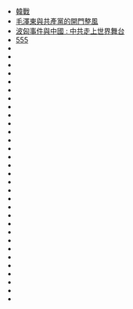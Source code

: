 ####

- [韓戰](https://youtu.be/437AzZLXcWE)
- [毛澤東與共產黨的開門整風 ](https://youtu.be/6e2FLQqSVcs)
- [波匈事件與中國 : 中共走上世界舞台](https://youtu.be/S5FQr5J6AuU)
- [555](https://youtu.be/l9z-PZQq2N4)
- []()
- []()
- []()
- []()
- []()
- []()
- []()
- []()
- []()
- []()
- []()
- []()
- []()
- []()
- []()
- []()
- []()
- []()
- []()
- []()
- []()
- []()
- []()
- []()
- []()
- []()
- []()
- []()
- []()
- []()
- []()
